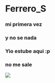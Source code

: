 # Ferrero_S

### mi primera vez

### y no se nada 

### Yio estube aqui :p

### no me sale

<img src="https://tse3.mm.bing.net/th?id=OIP.jEN2lNbfEtuLkQ6JyhSfIgHaKk&pid=Api&P=0&h=180">
